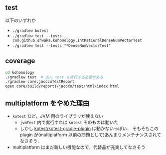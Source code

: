 ## test
以下のいずれか

- `./gradlew kotest`
- `./gradlew test --tests com.github.shwaka.kohomology.IntRationalDenseNumVectorTest`
- `./gradlew test --tests "*DenseNumVectorTest"`

## coverage
```bash
cd kohomology
./gradlew test  # 先に test を実行する必要がある
./gradlew core:jacocoTestReport
open core/build/reports/jacoco/test/html/index.html
```

## multiplatform をやめた理由
- `kotest` など，JVM 用のライブラリが使えない
    - `jvmTest` 内で実行すれば `kotest` そのものは動いた
    - しかし [kotest/kotest-gradle-plugin](https://github.com/kotest/kotest-gradle-plugin) は動かないっぽい．
      そもそもこの plugin が(multiplatform 以前の問題として)あんまりメンテナンスされてなさそう．
- multiplatform はまだ新しい機能なので，代替品が充実してなさそう
